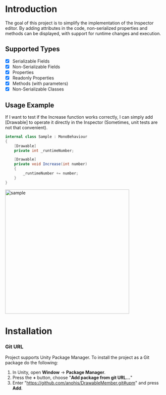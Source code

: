 # Introduction

The goal of this project is to simplify the implementation of the Inspector editor. By adding attributes in the code, non-serialized properties and methods can be displayed, with support for runtime changes and execution.

## Supported Types
- [x] Serializable Fields
- [x] Non-Serializable Fields
- [x] Properties
- [x] Readonly Properties
- [x] Methods (with parameters)
- [x] Non-Serializable Classes

## Usage Example

If I want to test if the Increase function works correctly, I can simply add [Drawable] to operate it directly in the Inspector (Sometimes, unit tests are not that convenient).

```C#
internal class Sample : MonoBehaviour
{
    [Drawable]
    private int _runtimeNumber;

    [Drawable]
    private void Increase(int number)
    {
        _runtimeNumber += number;
    }
}
```
<img src="https://github.com/user-attachments/assets/30af0781-4bd0-45f4-bcd8-4f2b72dd73a1" alt="sample" width="400"/>

# Installation

### Git URL

Project supports Unity Package Manager. To install the project as a Git package do the following:

1. In Unity, open **Window** -> **Package Manager**.
2. Press the **+** button, choose "**Add package from git URL...**"
3. Enter "https://github.com/anohis/DrawableMember.git#upm" and press **Add**.

